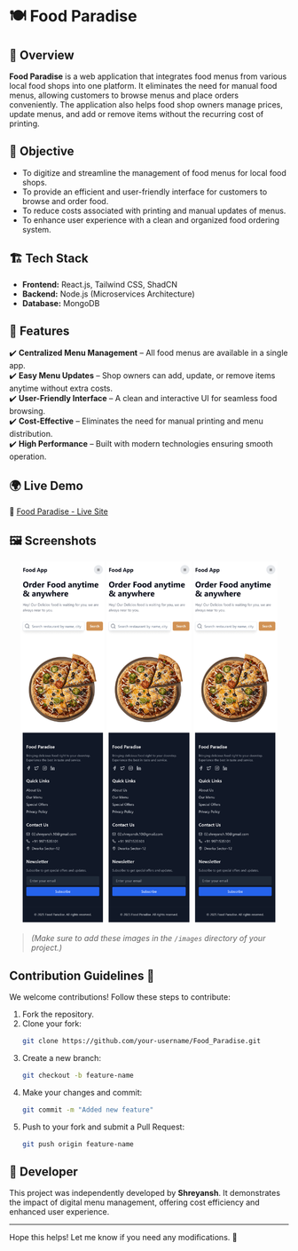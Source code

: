 # 🍽️ Food Paradise

## 🚀 Overview
**Food Paradise** is a web application that integrates food menus from various local food shops into one platform. It eliminates the need for manual food menus, allowing customers to browse menus and place orders conveniently. The application also helps food shop owners manage prices, update menus, and add or remove items without the recurring cost of printing.

## 🎯 Objective
- To digitize and streamline the management of food menus for local food shops.
- To provide an efficient and user-friendly interface for customers to browse and order food.
- To reduce costs associated with printing and manual updates of menus.
- To enhance user experience with a clean and organized food ordering system.

## 🏗️ Tech Stack
- **Frontend:** React.js, Tailwind CSS, ShadCN  
- **Backend:** Node.js (Microservices Architecture)  
- **Database:** MongoDB  

## 🌟 Features
✔️ **Centralized Menu Management** – All food menus are available in a single app.  
✔️ **Easy Menu Updates** – Shop owners can add, update, or remove items anytime without extra costs.  
✔️ **User-Friendly Interface** – A clean and interactive UI for seamless food browsing.  
✔️ **Cost-Effective** – Eliminates the need for manual printing and menu distribution.  
✔️ **High Performance** – Built with modern technologies ensuring smooth operation.  

## 🌍 Live Demo
🔗 [Food Paradise - Live Site](https://food-paradise-3zpn.onrender.com/)

## 🖼️ Screenshots
<p align="center">
  <img src="images/homepage(mobile).gif" width="30%">
  <img src="images/homepage(mobile).gif" width="30%">
  <img src="images/homepage(mobile).gif" width="30%">
</p>  

> *(Make sure to add these images in the `/images` directory of your project.)*

## Contribution Guidelines 🤝
We welcome contributions! Follow these steps to contribute:

1. Fork the repository.
2. Clone your fork:  
   ```bash
   git clone https://github.com/your-username/Food_Paradise.git
   ```
3. Create a new branch:  
   ```bash
   git checkout -b feature-name
   ```
4. Make your changes and commit:  
   ```bash
   git commit -m "Added new feature"
   ```
5. Push to your fork and submit a Pull Request:  
   ```bash
   git push origin feature-name
   ```

## 👤 Developer
This project was independently developed by **Shreyansh**. It demonstrates the impact of digital menu management, offering cost efficiency and enhanced user experience.  

---

Hope this helps! Let me know if you need any modifications. 🚀  
